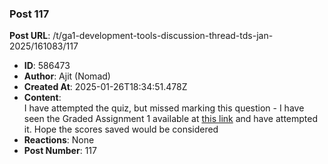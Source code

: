 ### Post 117
**Post URL**: /t/ga1-development-tools-discussion-thread-tds-jan-2025/161083/117
- **ID**: 586473
- **Author**: Ajit (Nomad)
- **Created At**: 2025-01-26T18:34:51.478Z
- **Content**:  
  I have attempted the quiz, but missed marking this question - I have seen the Graded Assignment 1 available at <a href="https://exam.sanand.workers.dev/tds-2025-01-ga1" rel="noopener nofollow ugc">this link</a> and have attempted it. Hope the scores saved would be considered
- **Reactions**: None
- **Post Number**: 117

